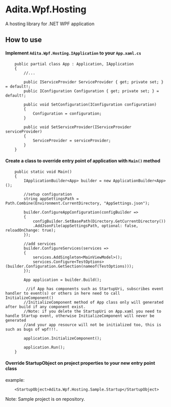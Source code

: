 # Adita.Wpf.Hosting

A hosting library for .NET WPF application

## How to use

#### Implement <code>Adita.Wpf.Hosting.IApplication</code> to your <code>App.xaml.cs</code>
    
   
        public partial class App : Application, IApplication
        {
            //...
        
            public IServiceProvider ServiceProvider { get; private set; } = default!;
            public IConfiguration Configuration { get; private set; } = default!;

            public void SetConfiguration(IConfiguration configuration)
            {
                Configuration = configuration;
            }

            public void SetServiceProvider(IServiceProvider serviceProvider)
            {
                ServiceProvider = serviceProvider;
            }
        }
    

 #### Create a class to override entry point of application with <code>Main()</code> method

	
		public static void Main()
        {
            IApplicationBuilder<App> builder = new ApplicationBuilder<App>();

            //setup configuration
            string appSettingsPath = Path.Combine(Environment.CurrentDirectory, "AppSettings.json");

            builder.ConfigureAppConfiguration(configBuilder =>
            {
                configBuilder.SetBasePath(Directory.GetCurrentDirectory())
                .AddJsonFile(appSettingsPath, optional: false, reloadOnChange: true);
            });

            //add services
            builder.ConfigureServices(services =>
            {
                services.AddSingleton<MainViewModel>();
                services.Configure<TestOptions>(builder.Configuration.GetSection(nameof(TestOptions)));
            });

            App application = builder.Build();

             //if App has components such as StartupUri, subscribes event handler to event(s) or others in here need to call InitializeComponent()
            //InitializeComponent method of App class only will generated after build if any component exist.
            //Note: if you delete the StartupUri on App.xaml you need to handle Startup event, otherwise InitializeComponent will never be generated
            //and your app resource will not be initialized too, this is such as bugs of wpf!!!.

            application.InitializeComponent();

            application.Run();
        }
	

 #### Override StartupObject on project properties to your new entry point class

 example:

        <StartupObject>Adita.Wpf.Hosting.Sample.Startup</StartupObject>


Note: Sample project is on repository.
    